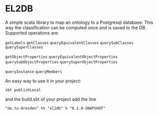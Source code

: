 # EL2DB #

A simple scala library to map an ontology to a Postgresql database. 
This way the classification can be computed once and is saved to the DB. 
Supported operations are: 

`getLabels`
`getClasses`
`queryEquivalentClasses`
`querySubClasses`
`querySuperClasses`

`getObjectProperties`
`queryEquivalentObjectProperties`
`querySubObjectProperties`
`querySuperObjectProperties`


`queryInstance`
`queryMembers`

An easy way to use it in your project: 

    sbt publishLocal 

and the build.sbt of your project add the line 

    "de.tu-dresden" %% "el2db" % "0.1.0-SNAPSHOT"

